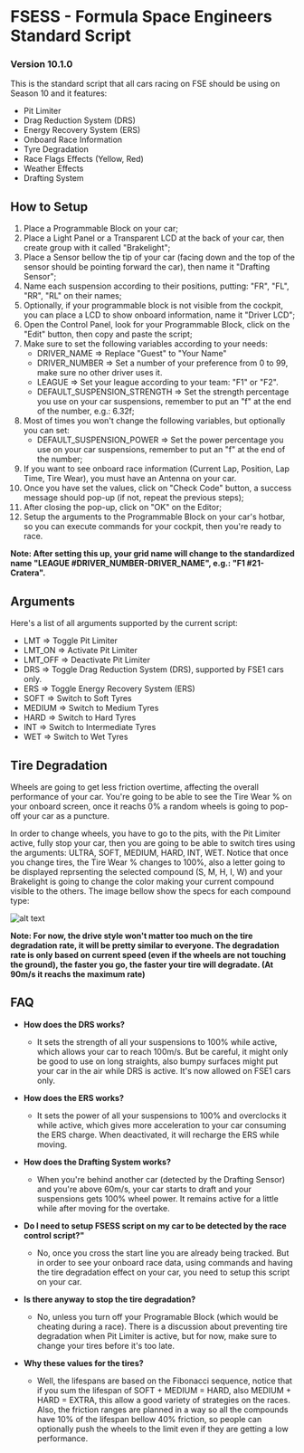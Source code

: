 # FSESS - Formula Space Engineers Standard Script

### Version 10.1.0

This is the standard script that all cars racing on FSE should be using on Season 10 and it features:
- Pit Limiter
- Drag Reduction System (DRS)
- Energy Recovery System (ERS)
- Onboard Race Information
- Tyre Degradation
- Race Flags Effects (Yellow, Red)
- Weather Effects
- Drafting System

## How to Setup
1. Place a Programmable Block on your car;
2. Place a Light Panel or a Transparent LCD at the back of your car, then create group with it called "Brakelight";
3. Place a Sensor bellow the tip of your car (facing down and the top of the sensor should be pointing forward the car), then name it "Drafting Sensor";
4. Name each suspension according to their positions, putting: "FR", "FL", "RR", "RL" on their names;
5. Optionally, if your programmable block is not visible from the cockpit, you can place a LCD to show onboard information, name it "Driver LCD";
6. Open the Control Panel, look for your Programmable Block, click on the "Edit" button, then copy and paste the script;
7. Make sure to set the following variables according to your needs:
   - DRIVER_NAME => Replace "Guest" to "Your Name"
   - DRIVER_NUMBER => Set a number of your preference from 0 to 99, make sure no other driver uses it.
   - LEAGUE => Set your league according to your team: "F1" or "F2".
   - DEFAULT_SUSPENSION_STRENGTH => Set the strength percentage you use on your car suspensions, remember to put an "f" at the end of the number, e.g.: 6.32f;
8. Most of times you won't change the following variables, but optionally you can set:
   - DEFAULT_SUSPENSION_POWER => Set the power percentage you use on your car suspensions, remember to put an "f" at the end of the number;
9. If you want to see onboard race information (Current Lap, Position, Lap Time, Tire Wear), you must have an Antenna on your car. 
10. Once you have set the values, click on "Check Code" button, a success message should pop-up (if not, repeat the previous steps);
11. After closing the pop-up, click on "OK" on the Editor;
12. Setup the arguments to the Programmable Block on your car's hotbar, so you can execute commands for your cockpit, then you're ready to race.

**Note: After setting this up, your grid name will change to the standardized name "LEAGUE #DRIVER_NUMBER-DRIVER_NAME", e.g.: "F1 #21-Cratera".**

## Arguments
Here's a list of all arguments supported by the current script:
- LMT     => Toggle Pit Limiter
- LMT_ON  => Activate Pit Limiter
- LMT_OFF => Deactivate Pit Limiter
- DRS     => Toggle Drag Reduction System (DRS), supported by FSE1 cars only.
- ERS     => Toggle Energy Recovery System (ERS)
- SOFT    => Switch to Soft Tyres
- MEDIUM  => Switch to Medium Tyres
- HARD    => Switch to Hard Tyres
- INT     => Switch to Intermediate Tyres
- WET     => Switch to Wet Tyres

## Tire Degradation
Wheels are going to get less friction overtime, affecting the overall performance of your car. You're going to be able to see the Tire Wear % on your onboard screen, once it reachs 0% a random wheels is going to pop-off your car as a puncture.

In order to change wheels, you have to go to the pits, with the Pit Limiter active, fully stop your car, then you are going to be able to switch tires using the arguments: ULTRA, SOFT, MEDIUM, HARD, INT, WET. Notice that once you change tires, the Tire Wear % changes to 100%, also a letter going to be displayed reprsenting the selected compound (S, M, H, I, W) and your Brakelight is going to change the color making your current compound visible to the others. The image bellow show the specs for each compound type:

![alt text](https://i.imgur.com/7A5ySZA.png)

**Note: For now, the drive style won't matter too much on the tire degradation rate, it will be pretty similar to everyone. The degradation rate is only based on current speed (even if the wheels are not touching the ground), the faster you go, the faster your tire will degradate. (At 90m/s it reachs the maximum rate)**

## FAQ
- **How does the DRS works?**
  - It sets the strength of all your suspensions to 100% while active, which allows your car to reach 100m/s. But be careful, it might only be good to use on long straights, also bumpy surfaces might put your car in the air while DRS is active. It's now allowed on FSE1 cars only.
  
- **How does the ERS works?**
  - It sets the power of all your suspensions to 100% and overclocks it while active, which gives more acceleration to your car consuming the ERS charge. When deactivated, it will recharge the ERS while moving.
  
- **How does the Drafting System works?**
  - When you're behind another car (detected by the Drafting Sensor) and you're above 60m/s, your car starts to draft and your suspensions gets 100% wheel power. It remains active for a little while after moving for the overtake.
  
- **Do I need to setup FSESS script on my car to be detected by the race control script?"**
  - No, once you cross the start line you are already being tracked. But in order to see your onboard race data, using commands and having the tire degradation effect on your car, you need to setup this script on your car.
  
- **Is there anyway to stop the tire degradation?**
  - No, unless you turn off your Programable Block (which would be cheating during a race). There is a discussion about preventing tire degradation when Pit Limiter is active, but for now, make sure to change your tires before it's too late.

- **Why these values for the tires?**
  - Well, the lifespans are based on the Fibonacci sequence, notice that if you sum the lifespan of SOFT + MEDIUM = HARD, also MEDIUM + HARD = EXTRA, this allow a good variety of strategies on the races. Also, the friction ranges are planned in a way so all the compounds have 10% of the lifespan bellow 40% friction, so people can optionally push the wheels to the limit even if they are getting a low performance.
